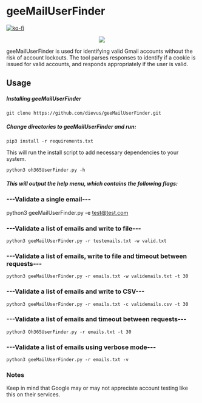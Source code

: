 # geeMailUserFinder

[![ko-fi](https://ko-fi.com/img/githubbutton_sm.svg)](https://ko-fi.com/M4M03Q2JN)

<p align="center">
  <img src="https://github.com/dievus/GeeMailUserFinder/blob/main/images/geeMailUserFinder.jpg" />
</p>

geeMailUserFinder is used for identifying valid Gmail accounts without the risk of account lockouts. The tool parses responses to identify if a cookie is issued for valid accounts, and responds appropriately if the user is valid. 


## Usage
##### Installing geeMailUserFinder
```git clone https://github.com/dievus/geeMailUserFinder.git```

##### Change directories to geeMailUserFinder and run:
```pip3 install -r requirements.txt```

This will run the install script to add necessary dependencies to your system.

```python3 oh365UserFinder.py -h```

##### This will output the help menu, which contains the following flags:

### ---Validate a single email---
python3 geeMailUserFinder.py -e test@test.com

### ---Validate a list of emails and write to file---
```python3 geeMailUserFinder.py -r testemails.txt -w valid.txt```

### ---Validate a list of emails, write to file and timeout between requests---
```python3 geeMailUserFinder.py -r emails.txt -w validemails.txt -t 30```

### ---Validate a list of emails and write to CSV---
```python3 geeMailUserFinder.py -r emails.txt -c validemails.csv -t 30```

### ---Validate a list of emails and timeout between requests---
```python3 Oh365UserFinder.py -r emails.txt -t 30```

### ---Validate a list of emails using verbose mode---
```python3 geeMailUserFinder.py -r emails.txt -v```



### Notes
Keep in mind that Google may or may not appreciate account testing like this on their services. 
